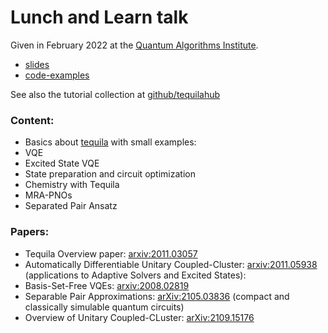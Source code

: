 # Lunch and Learn talk
Given in February 2022 at the [Quantum Algorithms Institute](https://quantumalgorithms.ca/).  

- [slides](talk.pdf)  
- [code-examples](code)  

See also the tutorial collection at [github/tequilahub](https://github.com/tequilahub)
### Content:
- Basics about [tequila](https://github.com/tequilahub/tequila) with small examples:
- VQE
- Excited State VQE
- State preparation and circuit optimization
- Chemistry with Tequila
- MRA-PNOs
- Separated Pair Ansatz  


### Papers:
- Tequila Overview paper: [arxiv:2011.03057](https://arxiv.org/abs/2011.03057)
- Automatically Differentiable Unitary Coupled-Cluster: [arxiv:2011.05938](https://arxiv.org/abs/2011.05938) (applications to Adaptive Solvers and Excited States):
- Basis-Set-Free VQEs: [arxiv:2008.02819](https://arxiv.org/abs/2008.02819)
- Separable Pair Approximations: [arXiv:2105.03836](https://arxiv.org/abs/2105.03836) (compact and classically simulable quantum circuits)
- Overview of Unitary Coupled-CLuster: [arXiv:2109.15176](https://arxiv.org/abs/2109.15176)

